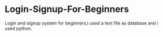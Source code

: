 # Login-Signup-For-Beginners
Login and signup system for beginners,i used a text file as database and i used python.
